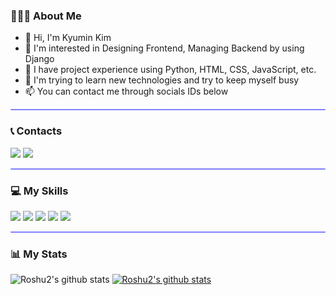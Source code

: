 ### 🙋🏻‍♀ About Me
- :wave: Hi, I'm Kyumin Kim <br/> 
- :eyes: I'm interested in Designing Frontend, Managing Backend by using Django<br/>
- :wrench: I have project experience using Python, HTML, CSS, JavaScript, etc.
- :seedling: I'm trying to learn new technologies and try to keep myself busy<br/>
- :mailbox: You can contact me through socials IDs below <br/>

<hr style="height:2px;border-width:1;border-radius: 5px;color:gray;background-color:#8080ff">

### :telephone_receiver: Contacts
<p>
  <a href="https://kyumin1020.tistory.com/" target="_blank"><img src="https://img.shields.io/badge/TIL Blog-DD0B78?style=flat-square&logo=GitHub%20Sponsors&logoColor=white"/></a>
  <a href="mailto:kyumin1020@gmail.com" target="_blank"><img src="https://img.shields.io/badge/kyumin1020@gmail.com-EA4335?style=flat-square&logo=Gmail&logoColor=white"/></a>
</p>

<hr style="height:2px;border-width:1;border-radius: 5px;color:gray;background-color:#8080ff">

### :computer: My Skills
<p>
    <img src="https://img.shields.io/badge/python-6DB33F?style=for-the-badge&logo=python&logoColor=white"> 
    <img src="https://img.shields.io/badge/django-%23092E20.svg?style=for-the-badge&logo=django&logoColor=white">
    <img src="https://img.shields.io/badge/html5-E34F26?style=for-the-badge&logo=html5&logoColor=white"> 
    <img src="https://img.shields.io/badge/css-1572B6?style=for-the-badge&logo=css3&logoColor=white"> 
    <img src="https://img.shields.io/badge/javascript-F7DF1E?style=for-the-badge&logo=javascript&logoColor=black">
</p>

<hr style="height:2px;border-width:1;border-radius: 5px;color:gray;background-color:#8080ff">

### :bar_chart: My Stats
![Roshu2's github stats](https://github-readme-stats.vercel.app/api?username=Roshu2&show_icons=true)
[![Roshu2's github stats](https://github-readme-stats.vercel.app/api/top-langs/?username=Roshu2&show_icons=true&title_color=004386&icon_color=004386&layout=compact)](https://github.com/Roshu2)

<!-- <hr style="height:2px;border-width:1;border-radius: 5px;color:gray;background-color:#8080ff"> -->

<!-- ### :first_place_medal: BaekJoon(Solved.ac) Level
[![Solved.ac Profile](http://mazassumnida.wtf/api/v2/generate_badge?boj=songheew)](https://solved.ac/songheew/) -->

<!--
**Roshu2/Roshu2** is a ✨ _special_ ✨ repository because its `README.md` (this file) appears on your GitHub profile.

Here are some ideas to get you started:

- 🔭 I’m currently working on ...
- 🌱 I’m currently learning ...
- 👯 I’m looking to collaborate on ...
- 🤔 I’m looking for help with ...
- 💬 Ask me about ...
- 📫 How to reach me: ...
- 😄 Pronouns: ...
- ⚡ Fun fact: ...
-->
